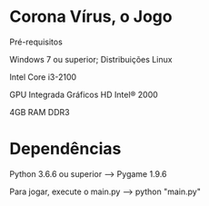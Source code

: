 #  Corona Vírus, o Jogo
Pré-requisitos

Windows 7 ou superior; Distribuições Linux

Intel Core i3-2100

GPU Integrada Gráficos HD Intel® 2000

4GB RAM DDR3

#  Dependências
Python 3.6.6 ou superior
--> Pygame 1.9.6

Para jogar, execute o main.py
--> python "main.py"
